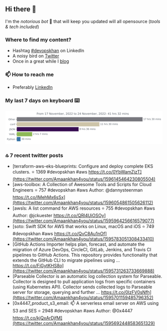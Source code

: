 <!--- [![Hits](https://hits.seeyoufarm.com/api/count/incr/badge.svg?url=https%3A%2F%2Fgithub.com%2Fakhan4u%2Fhit-counter&count_bg=%2379C83D&title_bg=%23555555&icon=&icon_color=%23E7E7E7&title=visits&edge_flat=false)](https://hits.seeyoufarm.com) --->

## Hi there 👋

I'm the _notorious bot_ 🤣 that will keep you updated will all opensource (_tools & tech included_) 

### Where to find my content?

* Hashtag [#devopskhan](https://www.linkedin.com/feed/hashtag/devopskhan) on LinkedIn
* A noisy bird on [Twitter](https://twitter.com/Amaankhan4you)
* Once in a great while I [blog](https://linuxparrot.com) 


### 📫 **How to reach me**

* Preferably [LinkedIn](https://www.linkedin.com/in/amaan-khan-linux-ninja)

### My last 7 days on keyboard ⌨️

<img src="https://github.com/akhan4u/akhan4u/blob/main/images/stat.svg" alt="Amaan's Wakatime Activity!"/>

### 🔝 7 recent twitter posts
<!-- DEVDOJO:START -->
- [terraform-aws-eks-blueprints: Configure and deploy complete EKS clusters.
⭐️ 1369
#devopskhan #aws
https://t.co/0YbWamZjzT](https://twitter.com/Amaankhan4you/status/1596145464230805504)
- [aws-toolbox: A Collection of Awesome Tools and Scripts for Cloud Engineers
⭐️ 757
#devopskhan #aws
Author: @dannysteenman
https://t.co/lMehMx6sSx](https://twitter.com/Amaankhan4you/status/1596054861505626112)
- [awsls: A list command for AWS resources
⭐️ 755
#devopskhan #aws
Author: @jckuester
https://t.co/QRl4UiOSOy](https://twitter.com/Amaankhan4you/status/1595964256616579077)
- [soto: Swift SDK for AWS that works on Linux, macOS and iOS
⭐️ 749
#devopskhan #aws
https://t.co/QvC8Au1nOf](https://twitter.com/Amaankhan4you/status/1595783051308433410)
- [GitHub Actions Importer helps plan, forecast, and automate the migration of Azure DevOps, CircleCI, GitLab, Jenkins, and Travis CI pipelines to GitHub Actions. This repository provides functionality that extends the GitHub CLI to migrate pipelines using … https://t.co/FiGytKHS8o](https://twitter.com/Amaankhan4you/status/1595731263733669888)
- [Parseable Collector is an automatic log collection system for Parseable. Collector is designed to pull application logs from specific containers &lpar;using Kubernetes API&rpar;. Collector sends collected logs to Parseable server for storage, querying and further … https://t.co/0IzFV0sNfh](https://twitter.com/Amaankhan4you/status/1595701159485796352)
- [0x4447_product_s3_email: 📫 A serverless email server on AWS using S3 and SES
⭐️ 2948
#devopskhan #aws
Author: @0x4447
https://t.co/kjQxArDjfM](https://twitter.com/Amaankhan4you/status/1595692448583651329)
<!-- DEVDOJO:END -->

<!-- ![Amaan's GitHub stats](https://github-readme-stats.vercel.app/api?username=akhan4u&count_private=true&show_icons=true&hide=contribs) -->
